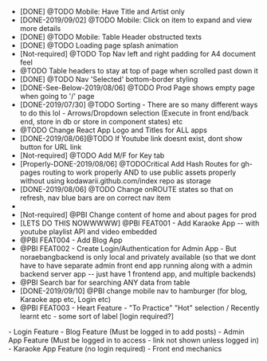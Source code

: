  * [DONE] @TODO Mobile: Have Title and Artist only
 * [DONE-2019/09/02] @TODO Mobile: Click on item to expand and view more details
 * [DONE] @TODO Mobile: Table Header obstructed texts
 * [DONE] @TODO Loading page splash animation
 * [Not-required] @TODO Top Nav left and right padding for A4 document feel
 * @TODO Table headers to stay at top of page when scrolled past down it
 * [DONE] @TODO Nav 'Selected' bottom-border styling
 * [DONE-See-Below-2019/08/06] @TODO Prod Page shows empty page when going to '/' page
 * [DONE-2019/07/30] @TODO Sorting - There are so many different ways to do this lol - Arrows/Dropdown selection (Execute in front end/back end, store in db or store in component states) etc
 * @TODO Change React App Logo and Titles for ALL apps
 * [DONE-2019/08/06]@TODO If Youtube link doesnt exist, dont show button for URL link
 * [Not-required] @TODO Add M/F for Key tab
 * [Properly-DONE-2019/08/06] @TODOCritical Add Hash Routes for gh-pages routing to work properly AND to use public assets properly without using kodawarii.github.com/index repo as storage
 * [DONE-2019/08/06] @TODO Change onROUTE states so that on refresh, nav blue bars are on correct nav item
 * 
 * [Not-required] @PBI Change content of home and about pages for prod
 * [LETS DO THIS NOWWWWW] @PBI FEAT001 - Add Karaoke App -- with youtube playlist API and video embedded
 * @PBI FEAT004 - Add Blog App
 * @PBI FEAT002 - Create Login/Authentication for Admin App - But noraebangbackend is only local and privately available (so that we dont have to have separate admin front end app running along with a admin backend server app -- just have 1 frontend app, and multiple backends)
 * @PBI Search bar for searching ANY data from table
 * [DONE-2019/09/10] @PBI change mobile nav to hamburger (for blog, Karaoke app etc, Login etc)
 * @PBI FEAT003 - Heart Feature - "To Practice" "Hot" selection / Recently learnt etc - some sort of label [login required?]

<summary of major features>
 - <Feat002-1>Login Feature
 - <FEAT004> Blog Feature (Must be logged in to add posts)
 - <Feat002-2> Admin App Feature (Must be logged in to access - link not shown unless logged in)
 - <FEAT001> Karaoke App Feature (no login required) - Front end mechanics